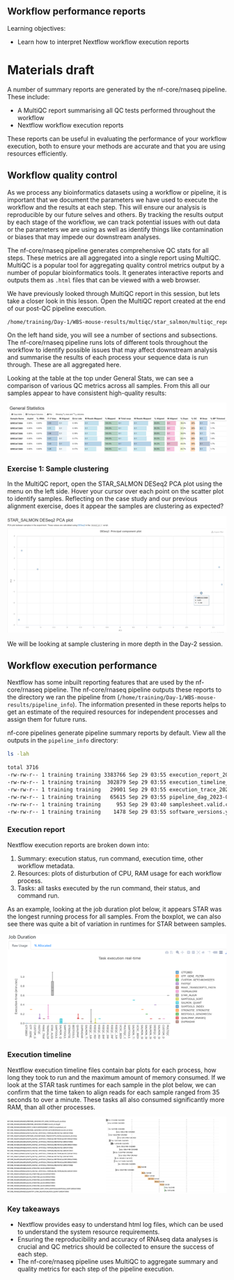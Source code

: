 ## **Workflow performance reports**

Learning objectives: 
* Learn how to interpret Nextflow workflow execution reports 

# Materials draft 

A number of summary reports are generated by the nf-core/rnaseq pipeline. These include: 

* A MultiQC report summarising all QC tests performed throughout the workflow 
* Nextflow workflow execution reports  

These reports can be useful in evaluating the performance of your workflow execution, both to ensure your methods are accurate and that you are using resources efficiently. 

## **Workflow quality control**

As we process any bioinformatics datasets using a workflow or pipeline, it is important that we document the parameters we have used to execute the workflow and the results at each step. This will ensure our analysis is reproducible by our future selves and others. By tracking the results output by each stage of the workflow, we can track potential issues with out data or the parameters we are using as well as identify things like contamination or biases that may impede our downstream analyses. 

The nf-core/rnaseq pipeline generates comprehensive QC stats for all steps. These metrics are all aggregated into a single report using MultiQC. MultiQC is a popular tool for aggregating quality control metrics output by a number of popular bioinformatics tools. It generates interactive reports and outputs them as `.html` files that can be viewed with a web browser. 

We have previously looked through MultiQC report in this session, but lets take a closer look in this lesson. Open the MultiQC report created at the end of our post-QC pipeline execution. 

```bash
/home/training/Day-1/WBS-mouse-results/multiqc/star_salmon/multiqc_report.html
```

On the left hand side, you will see a number of sections and subsections. The nf-core/rnaseq pipeline runs lots of different tools throughout the workflow to identify possible issues that may affect downstream analysis and summarise the results of each process your sequence data is run through. These are all aggregated here. 

Looking at the table at the top under General Stats, we can see a comparison of various QC metrics across all samples. From this all our samples appear to have consistent high-quality results: 

![](../Figs/1.6_multiqc-general.png)

### Exercise 1: Sample clustering 

In the MultiQC report, open the STAR_SALMON DESeq2 PCA plot using the menu on the left side. Hover your cursor over each point on the scatter plot to identify samples. Reflecting on the case study and our previous alignment exercise, does it appear the samples are clustering as expected? 

![](../Figs/1.6_star_salmon_deseq2_pca-plot.png)

We will be looking at sample clustering in more depth in the Day-2 session. 

## **Workflow execution performance**

Nextflow has some inbuilt reporting features that are used by the nf-core/rnaseq pipeline. The nf-core/rnaseq pipeline outputs these reports to the directory we ran the pipeline from (`/home/training/Day-1/WBS-mouse-results/pipeline_info`). The information presented in these reports helps to get an estimate of the required resources for independent processes and assign them for future runs.

nf-core pipelines generate pipeline summary reports by default. View all the outputs in the `pipeline_info` directory: 

```bash
ls -lah 
```
```bash
total 3716
-rw-rw-r-- 1 training training 3383766 Sep 29 03:55 execution_report_2023-09-29_03-40-43.html
-rw-rw-r-- 1 training training  302879 Sep 29 03:55 execution_timeline_2023-09-29_03-40-43.html
-rw-rw-r-- 1 training training   29901 Sep 29 03:55 execution_trace_2023-09-29_03-40-43.txt
-rw-rw-r-- 1 training training   65615 Sep 29 03:55 pipeline_dag_2023-09-29_03-40-43.html
-rw-rw-r-- 1 training training     953 Sep 29 03:40 samplesheet.valid.csv
-rw-rw-r-- 1 training training    1478 Sep 29 03:55 software_versions.yml
```

### Execution report 

Nextflow execution reports are broken down into:

1. Summary: execution status, run command, execution time, other workflow metadata.
2. Resources: plots of disturbution of CPU, RAM usage for each workflow process.
3. Tasks: all tasks executed by the run command, their status, and command run.

As an example, looking at the job duration plot below, it appears STAR was the longest running process for all samples. From the boxplot, we can also see there was quite a bit of variation in runtimes for STAR between samples. 

![](../Figs/1.6_execution-report.png)

### Execution timeline 

Nextflow execution timeline files contain bar plots for each process, how long they took to run and the maximum amount of memory consumed. If we look at the STAR task runtimes for each sample in the plot below, we can confirm that the time taken to align reads for each sample ranged from 35 seconds to over a minute. These tasks all also consumed significantly more RAM, than all other processes.  

![](../Figs/1.6_execution-timeline.png)

### Key takeaways 

* Nextflow provides easy to understand html log files, which can be used to understand the system resource requirements.
* Ensuring the reproducibility and accuracy of RNAseq data analyses is crucial and QC metrics should be collected to ensure the success of each step. 
* The nf-core/rnaseq pipeline uses MultiQC to aggregate summary and quality metrics for each step of the pipeline execution.  